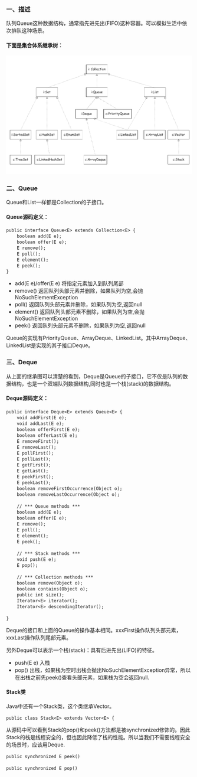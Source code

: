 ### 一、描述
队列Queue这种数据结构，通常指先进先出(FIFO)这种容器。可以模拟生活中依次排队这种场景。
#### 下面是集合体系继承树：
![](https://github.com/LighterTang/compress-picture/blob/master/picture/collection.png?raw=true)
### 二、Queue 
Queue和List一样都是Collection的子接口。
#### Queue源码定义：

```
public interface Queue<E> extends Collection<E> {
    boolean add(E e);
    boolean offer(E e);
    E remove();
    E poll();
    E element();
    E peek();
}
```
- add(E e)/offer(E e) 将指定元素加入到队列尾部
- remove() 返回队列头部元素并删除，如果队列为空,会抛NoSuchElementException
- poll() 返回队列头部元素并删除，如果队列为空,返回null
- element() 返回队列头部元素不删除，如果队列为空,会抛NoSuchElementException
- peek() 返回队列头部元素不删除，如果队列为空,返回null

Queue的实现有PriorityQueue、ArrayDeque、LinkedList。其中ArrayDeque、LinkedList是实现的其子接口Deque。

### 三、Deque
从上面的继承图可以清楚的看到，Deque是Queue的子接口，它不仅是队列的数据结构，也是一个双端队列数据结构,同时也是一个栈(stack)的数据结构。
#### Deque源码定义：

```
public interface Deque<E> extends Queue<E> {
    void addFirst(E e);
    void addLast(E e);
    boolean offerFirst(E e);
    boolean offerLast(E e);
    E removeFirst();
    E removeLast();
    E pollFirst();
    E pollLast();
    E getFirst();
    E getLast();
    E peekFirst();
    E peekLast();
    boolean removeFirstOccurrence(Object o);
    boolean removeLastOccurrence(Object o);
    
    // *** Queue methods ***
    boolean add(E e);
    boolean offer(E e);
    E remove();
    E poll();
    E element();
    E peek();
    
    // *** Stack methods ***
    void push(E e);
    E pop();
    
    // *** Collection methods ***
    boolean remove(Object o);
    boolean contains(Object o);
    public int size();
    Iterator<E> iterator();
    Iterator<E> descendingIterator();

}
```
Deque的接口和上面的Queue的操作基本相同。xxxFirst操作队列头部元素，xxxLast操作队列尾部元素。

另外Deque可以表示一个栈(stack)：具有后进先出(LIFO)的特征。
- push(E e) 入栈 
- pop()  出栈，如果栈为空时出栈会抛出NoSuchElementException异常，所以在出栈之前先peek()查看头部元素，如果栈为空会返回null.

#### Stack类
Java中还有一个Stack类，这个类继承Vector。

```
public class Stack<E> extends Vector<E> {
```
从源码中可以看到Stack的pop()和peek()方法都是被synchronized修饰的。因此Stack的栈是线程安全的，但也因此降低了栈的性能。所以当我们不需要线程安全的场景时，应该用Deque.

```
public synchronized E peek()

public synchronized E pop()

```
